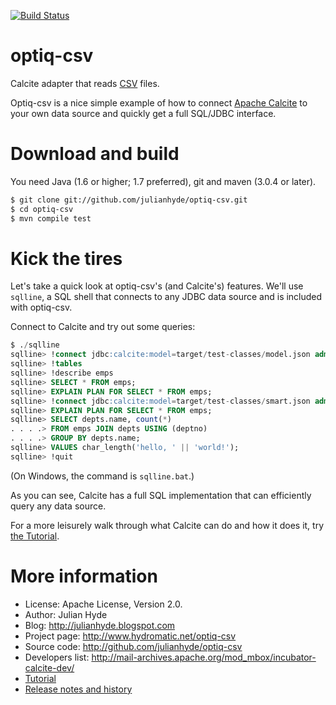 [![Build Status](https://travis-ci.org/julianhyde/optiq-csv.png)](https://travis-ci.org/julianhyde/optiq-csv)

optiq-csv
============

Calcite adapter that reads
<a href="http://en.wikipedia.org/wiki/Comma-separated_values">CSV</a> files.

Optiq-csv is a nice simple example of how to connect
<a href="https://github.com/apache/incubator-calcite">Apache Calcite</a>
to your own data source and quickly get a full SQL/JDBC interface.

Download and build
==================

You need Java (1.6 or higher; 1.7 preferred), git and maven (3.0.4 or later).

```bash
$ git clone git://github.com/julianhyde/optiq-csv.git
$ cd optiq-csv
$ mvn compile test
```

Kick the tires
==============

Let's take a quick look at optiq-csv's (and Calcite's) features.
We'll use <code>sqlline</code>, a SQL shell that connects to
any JDBC data source and is included with optiq-csv.

Connect to Calcite and try out some queries:

```SQL
$ ./sqlline
sqlline> !connect jdbc:calcite:model=target/test-classes/model.json admin admin
sqlline> !tables
sqlline> !describe emps
sqlline> SELECT * FROM emps;
sqlline> EXPLAIN PLAN FOR SELECT * FROM emps;
sqlline> !connect jdbc:calcite:model=target/test-classes/smart.json admin admin
sqlline> EXPLAIN PLAN FOR SELECT * FROM emps;
sqlline> SELECT depts.name, count(*)
. . . .> FROM emps JOIN depts USING (deptno)
. . . .> GROUP BY depts.name;
sqlline> VALUES char_length('hello, ' || 'world!');
sqlline> !quit
```

(On Windows, the command is `sqlline.bat`.)

As you can see, Calcite has a full SQL implementation that can efficiently
query any data source.

For a more leisurely walk through what Calcite can do and how it does it,
try <a href="TUTORIAL.md">the Tutorial</a>.

More information
================

* License: Apache License, Version 2.0.
* Author: Julian Hyde
* Blog: http://julianhyde.blogspot.com
* Project page: http://www.hydromatic.net/optiq-csv
* Source code: http://github.com/julianhyde/optiq-csv
* Developers list: http://mail-archives.apache.org/mod_mbox/incubator-calcite-dev/
* <a href="TUTORIAL.md">Tutorial</a>
* <a href="HISTORY.md">Release notes and history</a>
